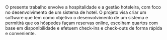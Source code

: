 O presente trabalho envolve a hospitalidade e a gestão hoteleira, com foco no desenvolvimento de um sistema de hotel. O projeto visa criar um software que tem como objetivo o desenvolvimento de um sistema e permitirá que os hóspedes façam reservas online, escolham quartos com base em disponibilidade e efetuem check-ins e check-outs de forma rápida e conveniente. 
